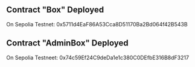 ## Contract "Box" Deployed

On Sepolia Testnet: 0x5711d4EaF86A53Cca8D51170Ba2Bd064f42B543B

## Contract "AdminBox" Deployed

On Sepolia Testneet: 0x74c59Ef24C9deDa1e1c380C0DEfbE316B8dF3217
